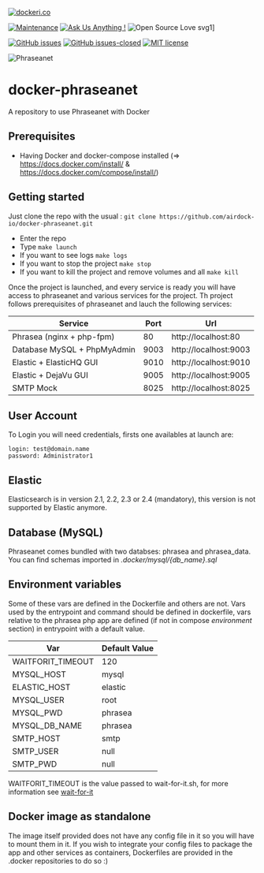 [![dockeri.co](https://dockeri.co/image/airdock/phraseanet)](https://hub.docker.com/r/airdock/phraseanet)

[![Maintenance](https://img.shields.io/badge/Maintained%3F-yes-green.svg?style=for-the-badge)](https://GitHub.com/airdock-io/docker-phraseanet/graphs/commit-activity)
[![Ask Us Anything !](https://img.shields.io/badge/Ask%20us-anything-1abc9c.svg?style=for-the-badge)](https://github.com/airdock-io)
![Open Source Love svg1](https://img.shields.io/static/v1?label=OpenSource&message=%E2%9D%A4&color=blue&style=for-the-badge)]

[![GitHub issues](https://img.shields.io/github/issues/airdock-io/docker-phraseanet.svg?style=flat-square)](https://GitHub.com/airdock-io/docker-phraseanet/issues/)
[![GitHub issues-closed](https://img.shields.io/github/issues-closed/airdock-io/docker-phraseanet.svg?style=flat-square)](https://GitHub.com/airdock-io/docker-phraseanet/issues?q=is%3Aissue+is%3Aclosed)
[![MIT license](https://img.shields.io/badge/License-MIT-blue.svg?style=flat-square)](https://lbesson.mit-license.org/)


![Phraseanet](https://www.phraseanet.com/wp-content/uploads/2016/05/phrasea-logo-PAYSAGE.jpg)
# docker-phraseanet
A repository to use Phraseanet with Docker

## Prerequisites

  - Having Docker and docker-compose installed (=> https://docs.docker.com/install/ & https://docs.docker.com/compose/install/)

## Getting started
Just clone the repo with the usual : ```git clone https://github.com/airdock-io/docker-phraseanet.git```
 - Enter the repo
 - Type ```make launch```
 - If you want to see logs ```make logs```
 - If you want to stop the project ```make stop```
 - If you want to kill the project and remove volumes and all ```make kill```

Once the project is launched, and every service is ready you will have access to phraseanet and various services for the project. Th project follows prerequisites of phraseanet and lauch the following services:


| Service                     | Port | Url                    |
|-----------------------------|------|------------------------|
| Phrasea (nginx + php-fpm)   | 80   | http://localhost:80    |
| Database MySQL + PhpMyAdmin | 9003 | http://localhost:9003  |
| Elastic + ElasticHQ GUI     | 9010 | http://localhost:9010  |
| Elastic + DejaVu GUI        | 9005 | http://localhost:9005  |
| SMTP Mock                   | 8025 | http://localhost:8025  |
 
## User Account

To Login you will need credentials, firsts one availables at launch are:
``` 
login: test@domain.name
password: Administrator1
```
## Elastic
Elasticsearch is in version 2.1, 2.2, 2.3 or 2.4 (mandatory), this version is not supported by Elastic anymore.

## Database (MySQL)
Phraseanet comes bundled with two databses: phrasea and phrasea_data. You can find schemas imported in *.docker/mysql/{db_name}.sql*

## Environment variables
Some of these vars are defined in the Dockerfile and others are not. Vars used by the entrypoint and command should be defined in dockerfile, vars relative to the phrasea php app are defined (if not in compose *environment* section) in entrypoint with a default value.

| Var                     | Default Value |
|-------------------------|---------------|
| WAITFORIT_TIMEOUT       | 120           |
| MYSQL_HOST              | mysql         |
| ELASTIC_HOST            | elastic       |
| MYSQL_USER              | root          |
| MYSQL_PWD               | phrasea       |
| MYSQL_DB_NAME           | phrasea       |
| SMTP_HOST               | smtp          |
| SMTP_USER               | null          |
| SMTP_PWD                | null          |

WAITFORIT_TIMEOUT is the value passed to wait-for-it.sh, for more information see [wait-for-it](https://github.com/vishnubob/wait-for-it)

## Docker image as standalone
The image itself provided does not have any config file in it so you will have to mount them in it.
If you wish to integrate your config files to package the app and other services as containers, Dockerfiles are provided in the .docker repositories to do so :)